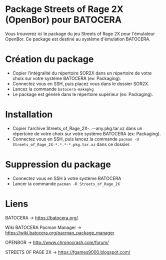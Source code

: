# Package Streets of Rage 2X (OpenBor) pour BATOCERA
Vous trouverez ici le package du jeu Streets of Rage 2X pour l'émulateur OpenBor. Ce package est destiné au système d'émulation BATOCERA.

# Création du package
- Copier l'intégralité du répertoire SOR2X dans un répertoire de votre choix sur votre système BATOCERA (ex: Packaging).
- Connectez vous en SSH, puis placez vous dans le dossier SOR2X.
- Lancez la commande `batocera-makepkg`
- Le package est généré dans le répertoire supérieur (ex: Packaging).

# Installation
- Copier l'archive Streets_of_Rage_2X-*.*.*-*-any.pkg.tar.xz dans un répertoire de votre choix sur votre système BATOCERA (ex: Packaging).
- Connectez vous en SSH, puis lancez la commande `pacman -U Streets_of_Rage_2X-*.*.*-*.pkg.tar.xz` dans ce dossier.

# Suppression du package
- Connectez vous en SSH à votre système BATOCERA
- Lancer la commande `pacman -R Streets_of_Rage_2X`

# Liens
BATOCERA -> https://batocera.org/

Wiki BATOCERA Pacman Manager -> https://wiki.batocera.org/pacman_package_manager

OPENBOR -> http://www.chronocrash.com/forum/

STREETS OF RAGE 2X -> https://fgames9000.blogspot.com/